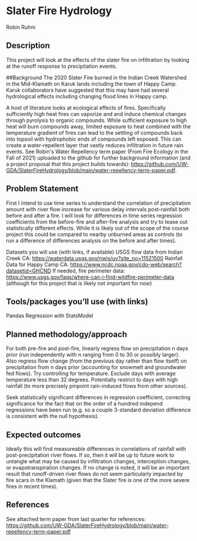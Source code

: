 # Slater Fire Hydrology
Robin Ruhm

## Description
This project will look at the effects of the slater fire on infiltration by looking at the runoff response to precipitation events.  

##Background
The 2020 Slater Fire burned in the Indian Creek Watershed in the Mid-Klamath on Karuk lands including the town of Happy Camp.  Karuk collaborators have suggested that this may have had several hydrological effects including changing flood lines in Happy camp.

A host of literature looks at ecological effects of fires.  Specifically sufficiently high heat fires can vaporize and and induce chemical changes through pyrolysis to organic compounds.  While sufficient exposure to high heat will burn compounds away, limited exposure to heat combined with the temperature gradient of fires can lead to the settling of compounds back into topsoil with hydrophobic ends of compounds left exposed.  This can create a water-repellent layer that vastly reduces infiltration in future rain events.  See Robin's Water Repellency term paper (From Fire Ecology in the Fall of 2021) uploaded to the github for further background information (and a project proposal that this project builds towards): https://github.com/UW-GDA/SlaterFireHydrology/blob/main/water-repellency-term-paper.pdf.

## Problem Statement 
First I intend to use time series to understand the correlation of precipitation amount with river flow increase for various delay intervals post-rainfall both before and after a fire.  I will look for differences in time series regression coefficients from the before-fire and after-fire analysis and try to tease out statistically different effects.  While it is likely out of the scope of the course project this could be compared to nearby unburned areas as controls (to run a difference of differences analysis on the before and after times).  

Datasets you will use (with links, if available)
USGS flow data from Indian Creek CA: https://waterdata.usgs.gov/nwis/uv?site_no=11521500
Rainfall Data for Happy Camp CA: https://www.ncdc.noaa.gov/cdo-web/search?datasetid=GHCND
If needed, fire perimeter data: https://www.usgs.gov/faqs/where-can-i-find-wildfire-perimeter-data (although for this project that is likely not important for now)

## Tools/packages you’ll use (with links)
Pandas
Regression with StatsModel


## Planned methodology/approach
For both pre-fire and post-fire, linearly regress flow on precipitation n days prior (run independently with n ranging from 0 to 30 or possibly larger).  Also regress flow change (from the previous day rather than flow itself) on precipitation from n days prior (accounting for snowmelt and groundwater fed flows).  Try controlling for temperature.  Exclude days with average temperature less than 32 degrees.  Potentially restrict to days with high rainfall (to more precisely pinpoint rain-induced flows from other sources).  

Seek statistically significant differences in regression coefficient, correcting significance for the fact that on the order of a hundred independ regressions have been run (e.g. so a couple 3-standard deviation difference is consistent with the null hypothesis).

## Expected outcomes
Ideally this will find measureable differences in correlations of rainfall with post-precipitation river flows.  If so, then it will be up to future work to untangle what may be caused by infiltration changes, interception changes, or evapotranspiration changes.  If no change is noted, it will be an important result that runoff-driven river flows do not seem particularly impacted by fire scars in the Klamath (given that the Slater fire is one of the more severe fires in recent times).

## References
See attached term paper from last quarter for references: https://github.com/UW-GDA/SlaterFireHydrology/blob/main/water-repellency-term-paper.pdf
